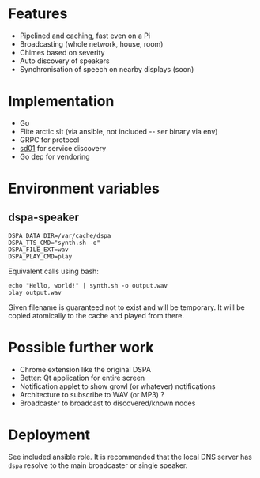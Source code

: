 # Features

* Pipelined and caching, fast even on a Pi
* Broadcasting (whole network, house, room)
* Chimes based on severity
* Auto discovery of speakers
* Synchronisation of speech on nearby displays (soon)


# Implementation
* Go
* Flite arctic slt (via ansible, not included -- ser binary via env)
* GRPC for protocol
* [sd01](https://github.com/naggie/sd01) for service discovery
* Go dep for vendoring

# Environment variables

## dspa-speaker
```
DSPA_DATA_DIR=/var/cache/dspa
DSPA_TTS_CMD="synth.sh -o"
DSPA_FILE_EXT=wav
DSPA_PLAY_CMD=play
```

Equivalent calls using bash:

```
echo "Hello, world!" | synth.sh -o output.wav
play output.wav

```
Given filename is guaranteed not to exist and will be temporary. It will be
copied atomically to the cache and played from there.


# Possible further work

* Chrome extension like the original DSPA
* Better: Qt application for entire screen
* Notification applet to show growl (or whatever) notifications
* Architecture to subscribe to WAV (or MP3) ?
* Broadcaster to broadcast to discovered/known nodes

# Deployment

See included ansible role. It is recommended that the local DNS server has
`dspa` resolve to the main broadcaster or single speaker.

